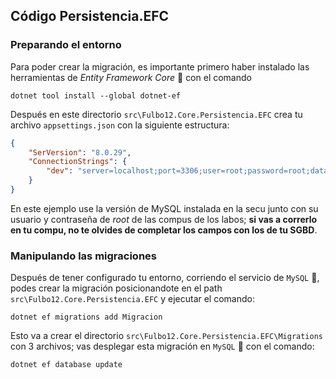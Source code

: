 ## Código Persistencia.EFC

### Preparando el entorno

Para poder crear la migración, es importante primero haber instalado las herramientas de _Entity Framework Core_ 🦄 con el comando
```shell
dotnet tool install --global dotnet-ef
```

Después en este directorio `src\Fulbo12.Core.Persistencia.EFC` crea tu archivo `appsettings.json` con la siguiente estructura:
```json
{
    "SerVersion": "8.0.29",
    "ConnectionStrings": {
        "dev": "server=localhost;port=3306;user=root;password=root;database=Fulbo12"
    }
}
```
En este ejemplo use la versión de MySQL instalada en la secu junto con su usuario y contraseña de _root_ de las compus de los labos; **si vas a correrlo en tu compu, no te olvides de completar los campos con los de tu SGBD**.

### Manipulando las migraciones

Después de tener configurado tu entorno, corriendo el servicio de `MySQL` 🐬, podes crear la migración posicionandote en el path `src\Fulbo12.Core.Persistencia.EFC` y ejecutar el comando:
```shell
dotnet ef migrations add Migracion
```
Esto va a crear el directorio `src\Fulbo12.Core.Persistencia.EFC\Migrations` con 3 archivos; vas desplegar esta migración en `MySQL` 🐬 con el comando:
```shell
dotnet ef database update
```
